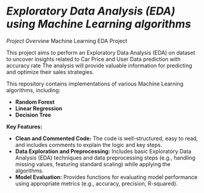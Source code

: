 # ***Exploratory Data Analysis (EDA) using Machine Learning algorithms***

*Project Overview*
Machine Learning EDA Project

This project aims to perform an Exploratory Data Analysis (EDA) on dataset to uncover insights related to Car Price and User Data prediction with accuracy rate
The analysis will provide valuable information for predicting and optimize their sales strategies.

This repository contains implementations of various Machine Learning algorithms, including:
* **Random Forest**
* **Linear Regression**
* **Decision Tree**

**Key Features:**

* **Clean and Commented Code:** The code is well-structured, easy to read, and includes comments to explain the logic and key steps.
* **Data Exploration and Preprocessing:** Includes basic Exploratory Data Analysis (EDA) techniques and data preprocessing steps (e.g., handling missing values, featuring standard scaling) while applying the algorithms.
* **Model Evaluation:** Provides functions for evaluating model performance using appropriate metrics (e.g., accuracy, precision, R-squared).

